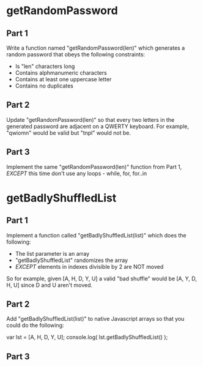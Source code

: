 # getRandomPassword

## Part 1

Write a function named "getRandomPassword(len)" which generates a random password that obeys the following constraints:
* Is "len" characters long
* Contains alphmanumeric characters
* Contains at least one uppercase letter
* Contains no duplicates

## Part 2
Update "getRandomPassword(len)" so that every two letters in the generated password are adjacent on a QWERTY keyboard. For example, "qwiomn" would be valid but "tnpl" would not be.


## Part 3
Implement the same "getRandomPassword(len)" function from Part 1, *EXCEPT* this time don't use any loops - while, for, for..in


# getBadlyShuffledList

## Part 1

Implement a function called "getBadlyShuffledList(list)" which does the following: 
* The list parameter is an array
* "getBadlyShuffledList" randomizes the array
* *EXCEPT* elements in indexes divisible by 2 are NOT moved

So for example, given [A, H, D, Y, U] a valid "bad shuffle" would be [A, Y, D, H, U] since D and U aren't moved.

## Part 2

Add "getBadlyShuffledList(list)" to native Javascript arrays so that you could do the following:

var lst = [A, H, D, Y, U];
console.log( lst.getBadlyShuffledList() );

## Part 3

